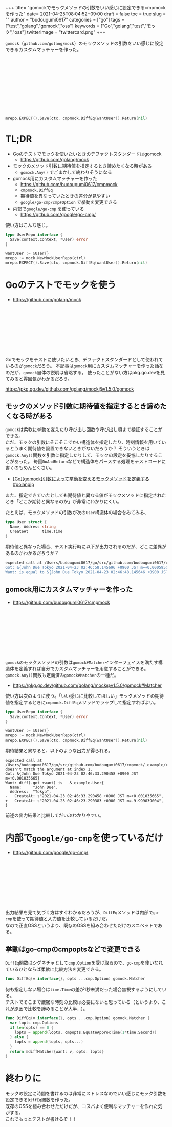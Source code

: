 +++
title= "gomockでモックメソッドの引数をいい感じに設定できるcmpmockを作った"
date= 2021-04-25T08:04:52+09:00
draft = false
toc = true
slug = ""
author = "budougumi0617"
categories = ["go"]
tags = ["test","golang","gomock","oss"]
keywords = ["Go","golang","test","モック","oss"]
twitterImage = "twittercard.png"
+++


`gomock`（`github.com/golang/mock`）のモックメソッドの引数をいい感じに設定できるカスタムマッチャーを作った。

<div class="iframely-embed"><div class="iframely-responsive" style="height: 140px; padding-bottom: 0;"><a href="https://github.com/budougumi0617/cmpmock" data-iframely-url="//cdn.iframe.ly/TTjYmqy?iframe=card-small"></a></div></div><script async src="//cdn.iframe.ly/embed.js" charset="utf-8"></script>
<br>

```go

mrepo.EXPECT().Save(ctx, cmpmock.DiffEq(wantUser)).Return(nil)
```

<!--more-->

# TL;DR
- Goのテストでモックを使いたいときのデファクトスタンダードはgomock
    - https://github.com/golang/mock
- モックのメソッド引数に期待値を指定するとき諦めたくなる時がある
    - `gomock.Any()` でごまかして終わりそうになる
- gomock用にカスタムマッチャーを作った
    - https://github.com/budougumi0617/cmpmock
    - `cmpmock.DiffEq`
    - 期待値を異なっていたときの差分が見やすい
    - `google/go-cmp/cmp#Option` で挙動を変更できる
- 内部で`google/go-cmp` を使っている
    - https://github.com/google/go-cmp/


使い方はこんな感じ。

```go
type UserRepo interface {
  Save(context.Context, *User) error
}

wantUser := &User{}
mrepo := mock.NewMockUserRepo(ctrl)
mrepo.EXPECT().Save(ctx, cmpmock.DiffEq(wantUser)).Return(nil)
```

# Goのテストでモックを使う
- https://github.com/golang/mock

<div class="iframely-embed"><div class="iframely-responsive" style="height: 140px; padding-bottom: 0;"><a href="https://github.com/golang/mock" data-iframely-url="//cdn.iframe.ly/RivSfnz?iframe=card-small"></a></div></div><script async src="//cdn.iframe.ly/embed.js" charset="utf-8"></script>

Goでモックをテストに使いたいとき、デファクトスタンダードとして使われているのが`gomock`だろう。
本記事は`gomock`用にカスタムマッチャーを作った話なのだが、`gomock`自体の説明は省略する。
使ったことがない方はpkg.go.devを見てみると雰囲気がわかるだろう。

https://pkg.go.dev/github.com/golang/mock@v1.5.0/gomock


## モックのメソッド引数に期待値を指定するとき諦めたくなる時がある
`gomock`は柔軟に挙動を変えたり呼び出し回数や呼び出し順まで検証することができる。  
ただ、モックの引数にそこそこでかい構造体を指定したり、時刻情報を用いているとうまく期待値を設置できないときがないだろうか？
そういうときは`gomock.Any()`関数を引数に指定したりして、モックの設定を妥協したりすることがあった。
毎回`DoAndReturn`などで構造体をパースする処理をテストコードに書くのもめんどくさい。

- [[Go][gomock]引数によって挙動を変えるモックメソッドを定義する #golangjp](/2019/03/10/define-gomock-method-by-doandreturn/) 

また、指定できていたとしても期待値と異なる値がモックメソッドに指定されたとき「どこか期待と異なるのか」が非常にわかりにくい。

たとえば、モックメソッドの引数が次の`User`構造体の場合をみてみる、

```go
type User struct {
  Name, Address string
  CreateAt      time.Time
}
```

期待値と異なった場合、テスト実行時に以下が出力されるのだが、どこに差異があるのかわかるだろうか？

```bash
expected call at /Users/budougumi0617/go/src/github.com/budougumi0617/cmpmock/_example/repo_test.go:26 doesn't match the argument at index 1.
Got: &{John Due Tokyo 2021-04-23 02:46:58.145696 +0900 JST m=+0.000595005}
Want: is equal to &{John Due Tokyo 2021-04-23 02:46:48.145646 +0900 JST m=-9.999455563}
```


## gomock用にカスタムマッチャーを作った
- https://github.com/budougumi0617/cmpmock

<div class="iframely-embed"><div class="iframely-responsive" style="height: 140px; padding-bottom: 0;"><a href="https://github.com/budougumi0617/cmpmock" data-iframely-url="//cdn.iframe.ly/TTjYmqy?iframe=card-small"></a></div></div><script async src="//cdn.iframe.ly/embed.js" charset="utf-8"></script>

`gomock`のモックメソッドの引数は`gomock#Matcher`インターフェイスを満たす構造体を定義すれば自分でカスタムマッチャーを用意することができる。
`gomock.Any()`関数も定義済み`gomock#Matcher`の一種だ。

- https://pkg.go.dev/github.com/golang/mock@v1.5.0/gomock#Matcher


使い方は次のように使う。「いい感じに比較してほしい」モックメソッドの期待値を指定するときに`cmpmock.DiffEq`メソッドでラップして指定すればよい。

```go
type UserRepo interface {
  Save(context.Context, *User) error
}

wantUser := &User{}
mrepo := mock.NewMockUserRepo(ctrl)
mrepo.EXPECT().Save(ctx, cmpmock.DiffEq(wantUser)).Return(nil)
```

期待結果と異なると、以下のような出力が得られる。

```
expected call at /Users/budougumi0617/go/src/github.com/budougumi0617/cmpmock/_example/repo_test.go:27 doesn't match the argument at index 1.
Got: &{John Due Tokyo 2021-04-23 02:46:33.290458 +0900 JST m=+0.001035665}
Want: diff(-got +want) is   &_example.User{
  Name:     "John Due",
  Address:  "Tokyo",
-   CreateAt: s"2021-04-23 02:46:33.290458 +0900 JST m=+0.001035665",
+   CreateAt: s"2021-04-23 02:46:23.290383 +0900 JST m=-9.999039004",
}
```

前述の出力結果と比較してだいぶわかりやすい。

# 内部で`google/go-cmp`を使っているだけ

- https://github.com/google/go-cmp/

<div class="iframely-embed"><div class="iframely-responsive" style="height: 140px; padding-bottom: 0;"><a href="https://github.com/google/go-cmp" data-iframely-url="//cdn.iframe.ly/Q4XPfBv?iframe=card-small"></a></div></div><script async src="//cdn.iframe.ly/embed.js" charset="utf-8"></script>

出力結果を見て気づく方はすぐわかるだろうが、`DiffEq`メソッドは内部で`go-cmp`を使って期待値と入力値を比較しているだけだ。  
なので正直OSSというより、既存のOSSを組み合わせただけのスニペットである。

## 挙動はgo-cmpのcmpoptsなどで変更できる

`DiffEq`関数はシグネチャとして`cmp.Option`を受け取るので、`go-cmp`を使いなれているひとならば柔軟に比較方法を変更できる。

```go
func DiffEq(v interface{}, opts ...cmp.Option) gomock.Matcher
```

何も指定しない場合は`time.Time`の差が1秒未満だった場合無視するようにしている。  
テストでそこまで厳密な時刻の比較は必要にないと思っている（というより、これが原因で比較を諦めることが大半…）。

```go
func DiffEq(v interface{}, opts ...cmp.Option) gomock.Matcher {
  var lopts cmp.Options
  if len(opts) == 0 {
    lopts = append(lopts, cmpopts.EquateApproxTime(1*time.Second))
  } else {
    lopts = append(lopts, opts...)
  }
  return &diffMatcher{want: v, opts: lopts}
}
```

# 終わりに
モックの設定に時間を書けるのは非常にストレスなのでいい感じにモック引数を設定できる`DiffEq`関数を作った。  
既存のOSSを組み合わせただけだが、コスパよく便利なマッチャーを作れた気がする。  
これでもっとテストが書けるぞ！！
